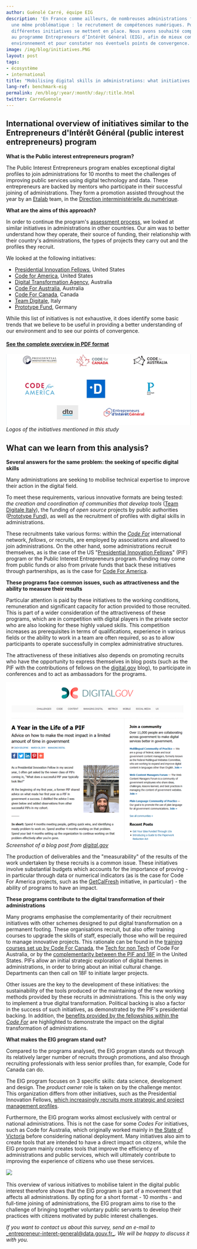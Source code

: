 ```yaml
---
author: Guénolé Carré, équipe EIG
description: 'En France comme ailleurs, de nombreuses administrations font face à
  une même problématique : le recrutement de compétences numériques. Pour y parvenir,
  différentes initiatives se mettent en place. Nous avons souhaité comparer celles-ci
  au programme Entrepreneurs d’Intérêt Général (EIG), afin de mieux comprendre notre
  environnement et pour constater nos éventuels points de convergence.'
image: /img/blog/initiatives.PNG
layout: post
tags:
- écosystème
- international
title: "Mobilising digital skills in administrations: what initiatives abroad?"
lang-ref: benchmark-eig
permalink: /en/blog/:year/:month/:day/:title.html
twitter: CarreGuenole
---
```


## International overview of initiatives similar to the Entrepreneurs d&#39;Intérêt Général (public interest entrepreneurs) program

**What is the Public interest entrepreneurs program?**

The Public Interest Entrepreneurs program enables exceptional digital profiles to join administrations for 10 months to meet the challenges of improving public services using digital technology and data. These entrepreneurs are backed by mentors who participate in their successful joining of administrations. They form a promotion assisted throughout the year by an [Etalab](https://www.etalab.gouv.fr/qui-sommes-nous) team, in the [Direction interministérielle du numérique](https://numerique.gouv.fr/dinsic/).

**What are the aims of this approach?**

In order to continue the program&#39;s [assessment process](https://entrepreneur-interet-general.etalab.gouv.fr/blog/2019/06/12/demarche-mesure-impact-eig.html), we looked at similar initiatives in administrations in other countries. Our aim was to better understand how they operate, their source of funding, their relationship with their country&#39;s administrations, the types of projects they carry out and the profiles they recruit.

We looked at the following initiatives:

- [Presidential Innovation Fellows](https://presidentialinnovationfellows.gov/), United States
- [Code for America](https://www.codeforamerica.org/), United States
- [Digital Transformation Agency](https://www.dta.gov.au/), Australia
- [Code For Australia](https://codeforaustralia.org/), Australia
- [Code For Canada](https://codefor.ca/fr/), Canada
- [Team Digitale](https://teamdigitale.governo.it/), Italy
- [Prototype Fund](https://prototypefund.de/), Germany

While this list of initiatives is not exhaustive, it does identify some basic trends that we believe to be useful in providing a better understanding of our environment and to see our points of convergence.

#### [See the complete overview in PDF format](https://entrepreneur-interet-general.etalab.gouv.fr/docs/initiatives-recrutements-competences-num%C3%A9riques.pdf)

![Icônes des différentes initiatives évoquées dans l'articles](/img/blog/initiatives.PNG)
_Logos of the initiatives mentioned in this study_

## What can we learn from this analysis?

**Several answers for the same problem: the seeking of specific digital skills**

Many administrations are seeking to mobilise technical expertise to improve their action in the digital field.

To meet these requirements, various innovative formats are being tested: _the creation and coordination of communities that develop tools_ ([Team Digitale Italy](https://teamdigitale.governo.it/en/mission)), the funding of _open source_ projects by public authorities ([Prototype Fund](https://prototypefund.de/en/about/)), as well as the recruitment of profiles with digital skills in administrations.

These recruitments take various forms: within the [_Code For_](https://codeforall.org/) international network, _fellows_, or recruits, are employed by associations and allowed to join administrations. On the other hand, some administrations recruit themselves, as is the case of the US &quot;[Presidential Innovation Fellows](https://presidentialinnovationfellows.gov/)&quot; (PIF) program or the Public Interest Entrepreneurs program. Funding may come from public funds or also from private funds that back these initiatives through partnerships, as is the case for [Code For America](https://www.codeforamerica.org/our-supporters).

**These programs face common issues, such as attractiveness and the ability to measure their results**

Particular attention is paid by these initiatives to the working conditions, remuneration and significant capacity for action provided to those recruited. This is part of a wider consideration of the attractiveness of these programs, which are in competition with digital players in the private sector who are also looking for these highly valued skills. This competition increases as prerequisites in terms of qualifications, experience in various fields or the ability to work in a team are often required, so as to allow participants to operate successfully in complex administrative structures.

The attractiveness of these initiatives also depends on promoting recruits who have the opportunity to express themselves in blog posts (such as the PIF with the contributions of fellows on the [digital.gov](https://digital.gov/) blog), to participate in conferences and to act as ambassadors for the programs.

![Capture d'écran du blog digital.gov](/img/blog/year-as-pif.PNG)
_Screenshot of a blog post from [digital.gov](https://digital.gov/2019/03/26/a-year-in-life-a-pif/)_

The production of deliverables and the &quot;measurability&quot; of the results of the work undertaken by these recruits is a common issue. These initiatives involve substantial budgets which accounts for the importance of proving - in particular through data or numerical indicators (as is the case for Code For America projects, such as the [GetCalFresh](https://www.codeforamerica.org/programs/getcalfresh) initiative, in particular) - the ability of programs to have an impact.

**These programs contribute to the digital transformation of their administrations**

Many programs emphasise the complementarity of their recruitment initiatives with other schemes designed to put digital transformation on a permanent footing. These organisations recruit, but also offer training courses to upgrade the skills of staff, especially those who will be required to manage innovative projects. This rationale can be found in the [training courses set up by Code For Canada](https://codefor.ca/fr/education-et-formation/), the [Tech for non Tech](https://codeforaustralia.org/tech-for-non-tech/) of Code For Australia, or by the [complementarity between the PIF and 18F](https://18f.gsa.gov/2019/05/16/how-18f-and-pif-work-together-in-agencies/) in the United States. PIFs allow an initial strategic exploration of digital themes in administrations, in order to bring about an initial cultural change. Departments can then call on 18F to initiate larger projects.

Other issues are the key to the development of these initiatives: the sustainability of the tools produced or the maintaining of the new working methods provided by these recruits in administrations. This is the only way to implement a true digital transformation. Political backing is also a factor in the success of such initiatives, as demonstrated by the PIF&#39;s presidential backing. In addition, the [benefits provided by the fellowships within the _Code For_](https://codefor.ca/fr/fellowship/les-bienfaits-du-programme-de-fellowship/) are highlighted to demonstrate the impact on the digital transformation of administrations.

**What makes the EIG program stand out?**

Compared to the programs analysed, the EIG program stands out through its relatively larger number of recruits through promotions, and also through recruiting professionals with less senior profiles than, for example, Code for Canada can do.

The EIG program focuses on 3 specific skills: data science, development and design. The _product owner_ role is taken on by the challenge mentor. This organization differs from other initiatives, such as the Presidential Innovation Fellows, [which increasingly recruits more strategic and project management profiles](https://www.fedscoop.com/new-pif-cohort-officially-introduced-white-house-ceremony/).

Furthermore, the EIG program works almost exclusively with central or national administrations. This is not the case for some _Codes For_ initiatives, such as Code for Australia, which originally worked mainly in [the State of Victoria](https://codeforaustralia.org/case-studies/) before considering national deployment. Many initiatives also aim to create tools that are intended to have a direct impact on citizens, while the EIG program mainly creates tools that improve the efficiency of administrations and public services, which will ultimately contribute to improving the experience of citizens who use these services.

![](RackMultipart20200609-4-18dwgbk_html_3250f920c94fe518.gif)

This overview of various initiatives to mobilise talent in the digital public interest therefore shows that the EIG program is part of a movement that affects all administrations. By opting for a short format - 10 months - and full-time joining of administrations, the EIG program aims to rise to the challenge of bringing together voluntary public servants to develop their practices with citizens motivated by public interest challenges.

_If you want to contact us about this survey, send an e-mail to_ [_entrepreneur-interet-general@data.gouv.fr_](mailto:entrepreneur-interet-general@data.gouv.fr)_._ _We will be happy to discuss it with you._

